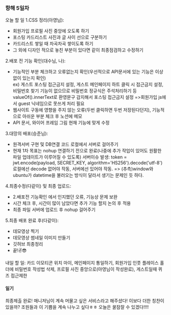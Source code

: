 ### 항해 5일차
오늘 할 일
1.CSS 정리(아영님): 
* 회원가입 프로필 사진 중앙에 오도록 하기
* 포스팅 카드리스트 사진과 글 사이 선으로 구분하기
* 카드리스트 쌓일 때 차곡차곡 쌓이도록 하기
* 그 외에 디자인 적으로 놓친 부분이 있다면 같이 최종점검하고 수정하기  

2.배포 전 기능 확인(대수님, 나):
* 기능적인 부분 체크하고 오류없는지 확인(우선적으로 API문서에 있는 기능은 이상없이 있는지 확인)  
ex) 게스트 포스팅 접근금지 설정, 게스트 메인페이지 하트 클릭 시 접근금지 설정, 비밀번호 찾기 기능이 없으므로 비밀번호 정규식은 주석처리하기 등 
valueOf().innerText로 환영문구 감지해서 포스팅 접근금지 설정 =>회원가입 js에서 guest 닉네임으로 못쓰게 처리 필요
* 웹사이트 구동에 영향을 주지 않는 오류(두번 클릭하면 두번 저장된다던지), 기능적으로 아쉬운 부분 체크 후 노션에 메모
* API 문서, 와이어 프레임 그림 현재 기능에 맞게 수정  

3.대망의 배포(승준님):  
* 원격서버 구현 및 DB연결 코드 로컬에서 서버로 걸어주기
* 현재 1차 목표는 nohup 연결하기 전으로 완료(나중에 추가 작업이 있어도 원활한 파일 업데이트가 이루어질 수 있도록)
서버이슈 발생: token = jwt.encode(payload, SECRET_KEY, algorithm='HS256').decode('utf-8') 로컬에선 decode 없어야 작동, 서버에선 있어야 작동. => (추측)window와 ubuntu가 datetime을 불러오는 방식이 달라서 생기는 문제인 듯 하다.

4.최종수정(다같이) 및 최종 업로드:
* 2.배포전 기능확인 에서 인지했던 오류, 기능상 문제 보완
* 시간 체크 후, 시간이 많이 남았다면 추가 기능 할지 논의 후 적용
* 최종 파일 서버에 업로드 후 nohup 걸어주기

5.최종 배포 완료 후(다같이):
* 데모영상 찍기
* 데모영상 썸네일 이미지 만들기
* 깃허브 최종정리
* 끝!✌😎

내일 할 일: 카드 이모티콘 위치 마이, 메인페이지 통일하기, 회원가입 인풋 플레이스 홀더에 비밀번호 작성법 삭제, 프로필 사진 중앙으로(아영님이 작성완료), 게스트일때 퀴즈 접근제한

#### 일기
최종제출 완료! 매니저님이 계속 머물고 싶은 서비스라고 해주셨다! 이보다 더한 칭찬이 있을까? 조원들과 이 기쁨을 계속 나누고 싶다ㅎㅎ 오늘은 꿀잠잘 수 있겠다!!!!

